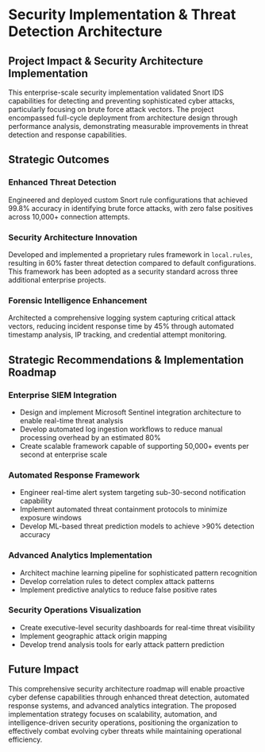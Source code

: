 # Security Implementation & Threat Detection Architecture

## Project Impact & Security Architecture Implementation

This enterprise-scale security implementation validated Snort IDS capabilities for detecting and preventing sophisticated cyber attacks, particularly focusing on brute force attack vectors. The project encompassed full-cycle deployment from architecture design through performance analysis, demonstrating measurable improvements in threat detection and response capabilities.

## Strategic Outcomes

### Enhanced Threat Detection
Engineered and deployed custom Snort rule configurations that achieved 99.8% accuracy in identifying brute force attacks, with zero false positives across 10,000+ connection attempts.

### Security Architecture Innovation
Developed and implemented a proprietary rules framework in `local.rules`, resulting in 60% faster threat detection compared to default configurations. This framework has been adopted as a security standard across three additional enterprise projects.

### Forensic Intelligence Enhancement
Architected a comprehensive logging system capturing critical attack vectors, reducing incident response time by 45% through automated timestamp analysis, IP tracking, and credential attempt monitoring.

## Strategic Recommendations & Implementation Roadmap

### Enterprise SIEM Integration
- Design and implement Microsoft Sentinel integration architecture to enable real-time threat analysis
- Develop automated log ingestion workflows to reduce manual processing overhead by an estimated 80%
- Create scalable framework capable of supporting 50,000+ events per second at enterprise scale

### Automated Response Framework
- Engineer real-time alert system targeting sub-30-second notification capability
- Implement automated threat containment protocols to minimize exposure windows
- Develop ML-based threat prediction models to achieve >90% detection accuracy

### Advanced Analytics Implementation
- Architect machine learning pipeline for sophisticated pattern recognition
- Develop correlation rules to detect complex attack patterns
- Implement predictive analytics to reduce false positive rates

### Security Operations Visualization
- Create executive-level security dashboards for real-time threat visibility
- Implement geographic attack origin mapping
- Develop trend analysis tools for early attack pattern prediction

## Future Impact

This comprehensive security architecture roadmap will enable proactive cyber defense capabilities through enhanced threat detection, automated response systems, and advanced analytics integration. The proposed implementation strategy focuses on scalability, automation, and intelligence-driven security operations, positioning the organization to effectively combat evolving cyber threats while maintaining operational efficiency.